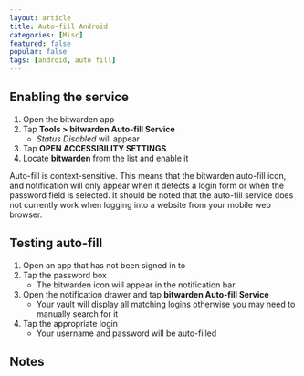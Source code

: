 ```yaml
---
layout: article
title: Auto-fill Android
categories: [Misc]
featured: false
popular: false
tags: [android, auto fill]
---
```


## Enabling the service
1. Open the bitwarden app
2. Tap **Tools > bitwarden Auto-fill Service**
    - *Status Disabled* will appear
3. Tap **OPEN ACCESSIBILITY SETTINGS**
4. Locate **bitwarden** from the list and enable it

Auto-fill is context-sensitive. This means that the bitwarden auto-fill icon, and notification will only appear when it detects a login form or when the password field is selected. It should be noted that the auto-fill service does not currently work when logging into a website from your mobile web browser.

## Testing auto-fill
1. Open an app that has not been signed in to
2. Tap the password box
    - The bitwarden icon will appear in the notification bar
3. Open the notification drawer and tap **bitwarden Auto-fill Service**
    - Your vault will display all matching logins otherwise you may need to manually search for it
4. Tap the appropriate login
    - Your username and password will be auto-filled

## Notes

